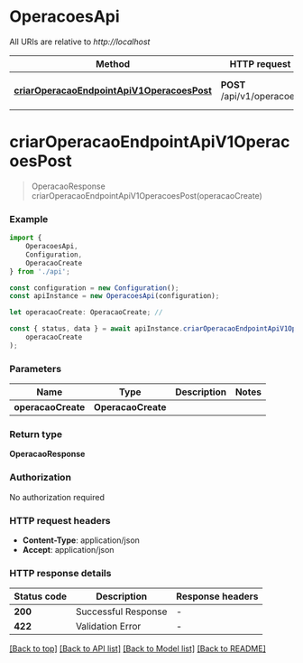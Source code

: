 # OperacoesApi

All URIs are relative to *http://localhost*

|Method | HTTP request | Description|
|------------- | ------------- | -------------|
|[**criarOperacaoEndpointApiV1OperacoesPost**](#criaroperacaoendpointapiv1operacoespost) | **POST** /api/v1/operacoes | Criar Operacao Endpoint|

# **criarOperacaoEndpointApiV1OperacoesPost**
> OperacaoResponse criarOperacaoEndpointApiV1OperacoesPost(operacaoCreate)


### Example

```typescript
import {
    OperacoesApi,
    Configuration,
    OperacaoCreate
} from './api';

const configuration = new Configuration();
const apiInstance = new OperacoesApi(configuration);

let operacaoCreate: OperacaoCreate; //

const { status, data } = await apiInstance.criarOperacaoEndpointApiV1OperacoesPost(
    operacaoCreate
);
```

### Parameters

|Name | Type | Description  | Notes|
|------------- | ------------- | ------------- | -------------|
| **operacaoCreate** | **OperacaoCreate**|  | |


### Return type

**OperacaoResponse**

### Authorization

No authorization required

### HTTP request headers

 - **Content-Type**: application/json
 - **Accept**: application/json


### HTTP response details
| Status code | Description | Response headers |
|-------------|-------------|------------------|
|**200** | Successful Response |  -  |
|**422** | Validation Error |  -  |

[[Back to top]](#) [[Back to API list]](../README.md#documentation-for-api-endpoints) [[Back to Model list]](../README.md#documentation-for-models) [[Back to README]](../README.md)

